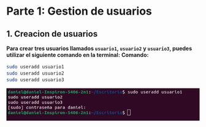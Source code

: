# Parte 1: Gestion de usuarios

## 1. Creacion de usuarios
**Para crear tres usuarios llamados `usuario1`, `usuario2` y `usuario3`, puedes utilizar el siguiente comando en la terminal:**
**Comando:**
```bash
sudo useradd usuario1
sudo useradd usuario2
sudo useradd usuario3
```
<p align="center">
  <img src="imgs/add_users.png" alt="Imagen 1" />
</p>